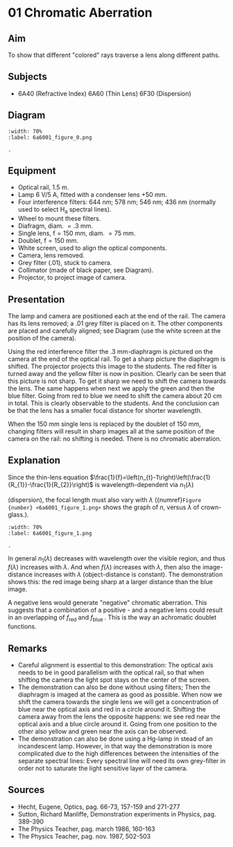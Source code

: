 # 01 Chromatic Aberration 
    
  
## Aim   
 To show that different "colored" rays traverse a lens along different paths.    
  
## Subjects   
* 6A40 (Refractive Index) 6A60 (Thin Lens) 6F30 (Dispersion)   

## Diagram
    
```{figure} figures/figure_0.png
:width: 70%  
:label: 6a6001_figure_0.png  

. 
```
     
  
## Equipment   
- Optical rail, $1.5\mathrm{~m}$.
- Lamp $6\mathrm{~V}/5\mathrm{~A}$, fitted with a condenser lens $+50 \mathrm{~mm}$.
- Four interference filters: $644 \mathrm{~nm}$; $578\mathrm{~nm}$; $546\mathrm{~nm}$; $436\mathrm{~nm}$ (normally used to select $\mathrm{H}_{\mathrm{a}}$ spectral lines).
- Wheel to mount these filters.
- Diafragm, diam. $=.3 \mathrm{~mm}$.
- Single lens, $\mathrm{f}=150 \mathrm{~mm}$, diam. $=75 \mathrm{~mm}$.
- Doublet, $\mathrm{f}=150 \mathrm{~mm}$.
- White screen, used to align the optical components.
- Camera, lens removed.
- Grey filter (.01), stuck to camera.
- Collimator (made of black paper, see Diagram).
- Projector, to project image of camera.
     
  
## Presentation   
The lamp and camera are positioned each at the end of the rail. The camera has its lens removed; a .01 grey filter is placed on it. The other components are placed and carefully aligned; see Diagram (use the white screen at the position of the camera).

Using the red interference filter the $.3 \mathrm{~mm}$-diaphragm is pictured on the camera at the end of the optical rail. To get a sharp picture the diaphragm is shifted. The projector projects this image to the students. The red filter is turned away and the yellow filter is now in position. Clearly can be seen that this picture is not sharp. To get it sharp we need to shift the camera towards the lens. The same happens when next we apply the green and then the blue filter. Going from red to blue we need to shift the camera about $20 \mathrm{~cm}$ in total. This is clearly observable to the students. And the conclusion can be that the lens has a smaller focal distance for shorter wavelength.

When the $150 \mathrm{~mm}$ single lens is replaced by the doublet of $150 \mathrm{~mm}$, changing filters will result in sharp images all at the same position of the camera on the rail: no shifting is needed. There is no chromatic aberration. 
  
## Explanation   
Since the thin-lens equation $\frac{1}{f}=\left(n_{t}-1\right)\left(\frac{1}{R_{1}}-\frac{1}{R_{2}}\right)$ is wavelength-dependent via $n_{1}(\lambda)$

(dispersion), the focal length must also vary with $\lambda$ ({numref}`Figure {number} <6a6001_figure_1.png>` shows the graph of $n$, versus $\lambda$ of crown-glass.). 
```{figure} figures/figure_1.png
:width: 70%  
:label: 6a6001_figure_1.png  

. 
```
In general $n_{1}(\lambda)$ decreases with wavelength over the visible region, and thus $f(\lambda)$ increases with $\lambda$. And when $f(\lambda)$ increases with $\lambda$, then also the image-distance increases with $\lambda$ (object-distance is constant). The demonstration shows this: the red image being sharp at a larger distance than the blue image.

A negative lens would generate "negative" chromatic aberration. This suggests that a combination of a positive - and a negative lens could result in an overlapping of $f_{\text {red }}$ and $f_{\text {blue }}$. This is the way an achromatic doublet functions.

## Remarks
- Careful alignment is essential to this demonstration: The optical axis needs to be in good parallelism with the optical rail, so that when shifting the camera the light spot stays on the center of the screen.
- The demonstration can also be done without using filters; Then the diaphragm is imaged at the camera as good as possible. When now we shift the camera towards the single lens we will get a concentration of blue near the optical axis and red in a circle around it. Shifting the camera away from the lens the opposite happens: we see red near the optical axis and a blue circle around it. Going from one position to the other also yellow and green near the axis can be observed.
- The demonstration can also be done using a $\mathrm{H}{\mathrm{g}}$-lamp in stead of an incandescent lamp. However, in that way the demonstration is more complicated due to the high differences between the intensities of the separate spectral lines: Every spectral line will need its own grey-filter in order not to saturate the light sensitive layer of the camera.
   
  
## Sources
 *  Hecht, Eugene, Optics, pag. 66-73, 157-159 and 271-277 
 *  Sutton, Richard Manliffe, Demonstration experiments in Physics, pag. 389-390 
 *  The Physics Teacher, pag. march 1986, 160-163 
 *  The Physics Teacher, pag. nov. 1987, 502-503
  